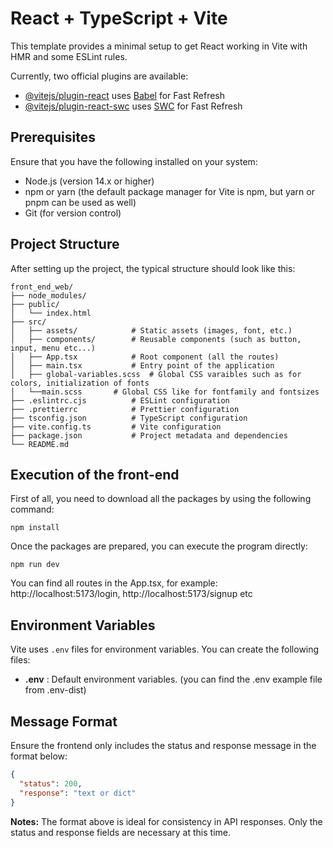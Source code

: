 # React + TypeScript + Vite

This template provides a minimal setup to get React working in Vite with HMR and some ESLint rules.

Currently, two official plugins are available:

- [@vitejs/plugin-react](https://github.com/vitejs/vite-plugin-react/blob/main/packages/plugin-react/README.md) uses [Babel](https://babeljs.io/) for Fast Refresh
- [@vitejs/plugin-react-swc](https://github.com/vitejs/vite-plugin-react-swc) uses [SWC](https://swc.rs/) for Fast Refresh

## Prerequisites

Ensure that you have the following installed on your system:

* Node.js (version 14.x or higher)
* npm or yarn (the default package manager for Vite is npm, but yarn or pnpm can be used as well)
* Git (for version control)

## Project Structure

After setting up the project, the typical structure should look like this:

```
front_end_web/
├── node_modules/
├── public/
│   └── index.html
├── src/
│   ├── assets/            # Static assets (images, font, etc.)
│   ├── components/        # Reusable components (such as button, input, menu etc...)
│   ├── App.tsx            # Root component (all the routes)
│   ├── main.tsx           # Entry point of the application
│   ├── global-variables.scss  # Global CSS varaibles such as for colors, initialization of fonts
│   └──main.scss	   # Global CSS like for fontfamily and fontsizes
├── .eslintrc.cjs          # ESLint configuration
├── .prettierrc            # Prettier configuration
├── tsconfig.json          # TypeScript configuration
├── vite.config.ts         # Vite configuration
├── package.json           # Project metadata and dependencies
└── README.md
```



## Execution of the front-end

First of all, you need to download all the packages by using the following command:

```
npm install
```

Once the packages are prepared, you can execute the program directly:

```
npm run dev
```

You can find all routes in the App.tsx, for example: http://localhost:5173/login, http://localhost:5173/signup etc

## Environment Variables

Vite uses `.env` files for environment variables. You can create the following files:

* **.env** : Default environment variables. (you can find the .env example file from .env-dist)

## Message Format
Ensure the frontend only includes the status and response message in the format below:
```json
{
  "status": 200,
  "response": "text or dict"
}
```
**Notes:**
The format above is ideal for consistency in API responses.
Only the status and response fields are necessary at this time.


